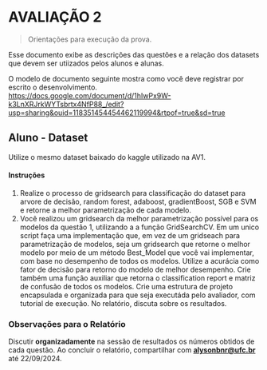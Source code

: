 # AVALIAÇÃO 2 
> Orientações para execução da prova.

Esse documento exibe as descrições das questões e a relação dos datasets que devem ser utiizados 
pelos alunos e alunas.

O modelo de documento seguinte mostra como você deve registrar por escrito o desenvolvimento. 
https://docs.google.com/document/d/1hIwPx9W-k3LnXRJrkWYTsbrtx4NfP88_/edit?usp=sharing&ouid=118351454454462119994&rtpof=true&sd=true

##  Aluno - Dataset


Utilize o mesmo dataset baixado do kaggle utilizado na AV1.

#### Instruções 

1) Realize o processo de gridsearch para classificação do dataset para  arvore de decisão, random forest, adaboost, gradientBoost, SGB e SVM e retorne a melhor parametrização de cada modelo.
2) Você realizou um gridsearch da melhor parametrização possível para os modelos da questão 1, utilizando a a função GridSearchCV.
Em um unico script faça uma implementação que, em vez de um gridseach para parametrização de modelos, seja um gridsearch que retorne o melhor 
modelo por meio de um método Best_Model que você vai implementar, com base no desempenho de todos os modelos. Utilize a acurácia como
fator de decisão para retorno do modelo de melhor desempenho. Crie também uma função auxiliar que retorna o classification report e matriz de confusão de todos os modelos.
Crie uma estrutura de projeto encapsulada e organizada para que seja executáda pelo avaliador, com tutorial de execução. 
No relatório, discuta sobre os resultados.


### Observações para o Relatório

Discutir **organizadamente** na sessão de resultados os números obtidos de cada questão.
Ao concluir o relatório, compartilhar com **alysonbnr@ufc.br** até 22/09/2024.

